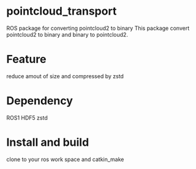 # pointcloud_transport
ROS package for converting pointcloud2 to binary
This package convert pointcloud2 to binary and binary to pointcloud2.
 
# Feature
reduce amout of size and compressed by zstd

# Dependency
ROS1
HDF5
zstd

# Install and build
clone to your ros work space and catkin_make
